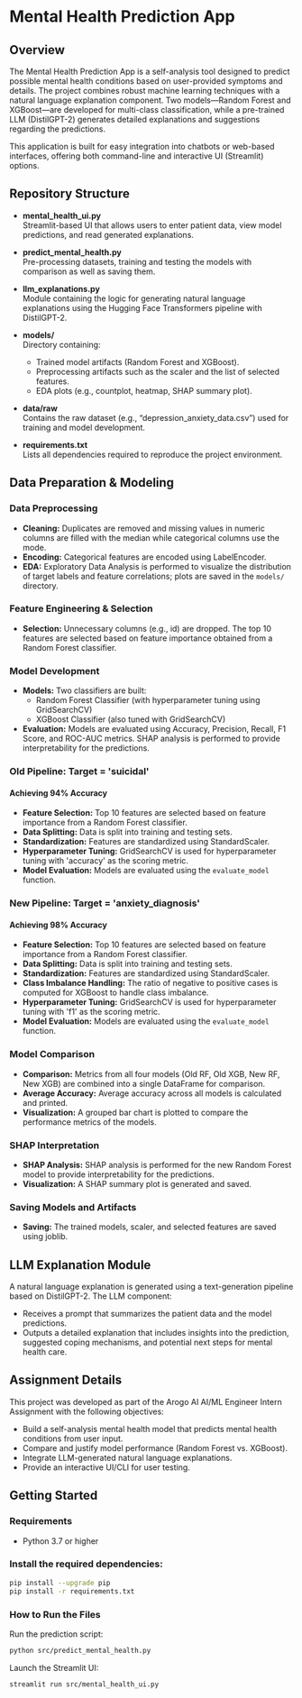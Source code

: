 # Mental Health Prediction App

## Overview
The Mental Health Prediction App is a self-analysis tool designed to predict possible mental health conditions based on user-provided symptoms and details. The project combines robust machine learning techniques with a natural language explanation component. Two models—Random Forest and XGBoost—are developed for multi-class classification, while a pre-trained LLM (DistilGPT-2) generates detailed explanations and suggestions regarding the predictions.

This application is built for easy integration into chatbots or web-based interfaces, offering both command-line and interactive UI (Streamlit) options.

## Repository Structure
- **mental_health_ui.py**  
  Streamlit-based UI that allows users to enter patient data, view model predictions, and read generated explanations.

- **predict_mental_health.py**  
  Pre-processing datasets, training and testing the models with comparison as well as saving them.

- **llm_explanations.py**  
  Module containing the logic for generating natural language explanations using the Hugging Face Transformers pipeline with DistilGPT-2.

- **models/**  
  Directory containing:
  - Trained model artifacts (Random Forest and XGBoost).
  - Preprocessing artifacts such as the scaler and the list of selected features.
  - EDA plots (e.g., countplot, heatmap, SHAP summary plot).

- **data/raw**  
  Contains the raw dataset (e.g., “depression_anxiety_data.csv”) used for training and model development.

- **requirements.txt**  
  Lists all dependencies required to reproduce the project environment.

## Data Preparation & Modeling
### Data Preprocessing
- **Cleaning:** Duplicates are removed and missing values in numeric columns are filled with the median while categorical columns use the mode.
- **Encoding:** Categorical features are encoded using LabelEncoder.
- **EDA:** Exploratory Data Analysis is performed to visualize the distribution of target labels and feature correlations; plots are saved in the `models/` directory.
  
### Feature Engineering & Selection
- **Selection:** Unnecessary columns (e.g., id) are dropped. The top 10 features are selected based on feature importance obtained from a Random Forest classifier.
  
### Model Development
- **Models:** Two classifiers are built:
  - Random Forest Classifier (with hyperparameter tuning using GridSearchCV)
  - XGBoost Classifier (also tuned with GridSearchCV)
- **Evaluation:** Models are evaluated using Accuracy, Precision, Recall, F1 Score, and ROC-AUC metrics. SHAP analysis is performed to provide interpretability for the predictions.

### Old Pipeline: Target = 'suicidal' 
#### Achieving 94% Accuracy
- **Feature Selection:** Top 10 features are selected based on feature importance from a Random Forest classifier.
- **Data Splitting:** Data is split into training and testing sets.
- **Standardization:** Features are standardized using StandardScaler.
- **Hyperparameter Tuning:** GridSearchCV is used for hyperparameter tuning with 'accuracy' as the scoring metric.
- **Model Evaluation:** Models are evaluated using the `evaluate_model` function.

### New Pipeline: Target = 'anxiety_diagnosis' 
#### Achieving 98% Accuracy
- **Feature Selection:** Top 10 features are selected based on feature importance from a Random Forest classifier.
- **Data Splitting:** Data is split into training and testing sets.
- **Standardization:** Features are standardized using StandardScaler.
- **Class Imbalance Handling:** The ratio of negative to positive cases is computed for XGBoost to handle class imbalance.
- **Hyperparameter Tuning:** GridSearchCV is used for hyperparameter tuning with 'f1' as the scoring metric.
- **Model Evaluation:** Models are evaluated using the `evaluate_model` function.

### Model Comparison
- **Comparison:** Metrics from all four models (Old RF, Old XGB, New RF, New XGB) are combined into a single DataFrame for comparison.
- **Average Accuracy:** Average accuracy across all models is calculated and printed.
- **Visualization:** A grouped bar chart is plotted to compare the performance metrics of the models.

### SHAP Interpretation
- **SHAP Analysis:** SHAP analysis is performed for the new Random Forest model to provide interpretability for the predictions.
- **Visualization:** A SHAP summary plot is generated and saved.

### Saving Models and Artifacts
- **Saving:** The trained models, scaler, and selected features are saved using joblib.

## LLM Explanation Module
A natural language explanation is generated using a text-generation pipeline based on DistilGPT-2. The LLM component:
- Receives a prompt that summarizes the patient data and the model predictions.
- Outputs a detailed explanation that includes insights into the prediction, suggested coping mechanisms, and potential next steps for mental health care.

## Assignment Details
This project was developed as part of the Arogo AI AI/ML Engineer Intern Assignment with the following objectives:
- Build a self-analysis mental health model that predicts mental health conditions from user input.
- Compare and justify model performance (Random Forest vs. XGBoost).
- Integrate LLM-generated natural language explanations.
- Provide an interactive UI/CLI for user testing.

## Getting Started
### Requirements
- Python 3.7 or higher
### Install the required dependencies:
```bash
pip install --upgrade pip
pip install -r requirements.txt
```
### How to Run the Files
Run the prediction script:
```bash
python src/predict_mental_health.py
```
Launch the Streamlit UI:
```bash
streamlit run src/mental_health_ui.py
```